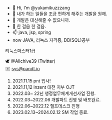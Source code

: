 - 👋 Hi, I’m @yukamikuzzzang
- 👀 내가 하는 일들을 조금 편하게 해주는 개발을 원해.
- 🌱 개발은 대신해줄 수 없으니까.
- 💞️ 한 걸음 한 걸음.
- 📫 java, jsp, spring
- now JAVA, 리눅스 자격증, DB(SQL)공부

리눅스마스터1급

 🕊️  @Allchive39 (Twitter) <br>
 ✉️ sys@pandt.io <br>
1. 2021.11.15 pnt 입사!
2. 2021.11,12 inzent 대전 지부 OJT
3. 2022.03~ 22년 행정업무체계개선사업 진행.
4. 2022.03~2022.06 개발파트 진행 및 배포완료.
5. 2022.06~2022.12 헬프데스크 진행
6. 2023.02.13~2024.02.12 SM 작업 종료.

<!-- 사장님만큼 벌고 싶으면 사장님보다 더 공부하자. -->

<!---
yukamikuzzzang/yukamikuzzzang is a ✨ special ✨ repository because its `README.md` (this file) appears on your GitHub profile.
You can click the Preview link to take a look at your changes. Amen.
--->
